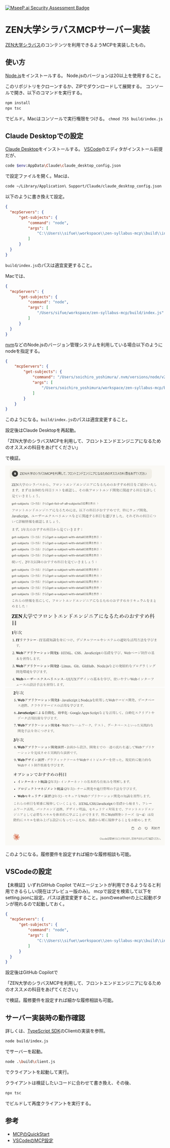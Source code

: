 [![MseeP.ai Security Assessment Badge](https://mseep.net/pr/sifue-zen-syllabus-mcp-badge.png)](https://mseep.ai/app/sifue-zen-syllabus-mcp)

# ZEN大学シラバスMCPサーバー実装 

[ZEN大学シラバス](https://syllabus.zen.ac.jp/)のコンテンツを利用できるようMCPを実装したもの。

## 使い方
[Node.js](https://nodejs.org/)をインストールする。
Node.jsのバージョンは20以上を使用すること。

このリポジトリをクローンするか、ZIPでダウンロードして展開する。
コンソールで開き、以下のコマンドを実行する。

```sh
npm install
npx tsc
```

でビルド。Macはコンソールで実行権限をつける。 `chmod 755 build/index.js`

## Claude Desktopでの設定

[Claude Desktop](https://claude.ai/download)をインストールする。
[VSCode](https://azure.microsoft.com/ja-jp/products/visual-studio-code)のエディタがインストール前提だが、

```sh
code $env:AppData\Claude\claude_desktop_config.json
```
で設定ファイルを開く。Macは、

```sh
code ~/Library/Application\ Support/Claude/claude_desktop_config.json
```

以下のように書き換えて設定。

```json
{
  "mcpServers": {
      "get-subjects": {
          "command": "node",
          "args": [
              "C:\\Users\\sifue\\workspace\\zen-syllabus-mcp\\build\\index.js"
          ]
      }
  }
}
```

`build/index.js`のパスは適宜変更すること。


Macでは、

```json
{
  "mcpServers": {
      "get-subjects": {
          "command": "node",
          "args": [
              "/Users/sifue/workspace/zen-syllabus-mcp/build/index.js"
          ]
      }
  }
}
```

[nvm](https://github.com/nvm-sh/nvm)などのNode.jsのバージョン管理システムを利用している場合以下のようにnodeを指定する。

```json
{
    "mcpServers": {
        "get-subjects": {
            "command": "/Users/soichiro_yoshimura/.nvm/versions/node/v22.14.0/bin/node",
            "args": [
                "/Users/soichiro_yoshimura/workspace/zen-syllabus-mcp/build/index.js"
            ]
        }
    }
}
```

このようになる。`build/index.js`のパスは適宜変更すること。

設定後はClaude Desktopを再起動。

「ZEN大学のシラバスMCPを利用して、フロントエンドエンジニアになるためのオススメの科目をあげてください」

で検証。

![Claude Desktopのスクショ1](image/claude1.png)
![Claude Desktopのスクショ2](image/claude2.png)

このようになる。履修要件を設定すれば細かな履修相談も可能。

## VSCodeの設定
【未検証】いずれGitHub Copilot でAIエージェントが利用できるようなると利用できるらしい(現在はプレビュー版のみ)。
mcpで設定を検索して以下をsetting.jsonに設定。パスは適宜変更すること。jsonのweatherの上に起動ボタンが現れるので起動しておく。

```json
{
  "mcpServers": {
      "get-subjects": {
          "command": "node",
          "args": [
              "C:\\Users\\sifue\\workspace\\zen-syllabus-mcp\\build\\index.js"
          ]
      }
  }
}
```

設定後はGitHub Copilotで

「ZEN大学のシラバスMCPを利用して、フロントエンドエンジニアになるためのオススメの科目をあげてください」

で検証。履修要件を設定すれば細かな履修相談も可能。

## サーバー実装時の動作確認

詳しくは、[TypeScript SDK](https://github.com/modelcontextprotocol/typescript-sdk)のClientの実装を参照。

```sh
node build/index.js
```
でサーバーを起動。

```sh
node .\build\client.js
```
でクライアントを起動して実行。

クライアントは検証したいコードに合わせて書き換え、その後、
```sh
npx tsc
```
でビルドして再度クライアントを実行する。


## 参考
- [MCPのQuickStart](https://modelcontextprotocol.io/quickstart/server)
- [VSCodeのMCP設定](https://code.visualstudio.com/docs/copilot/chat/mcp-servers)

